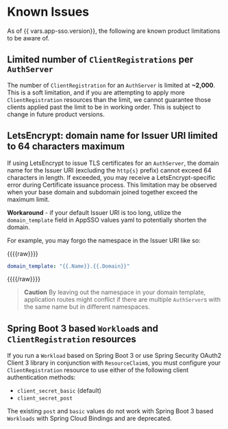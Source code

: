 # Known Issues

As of {{ vars.app-sso.version}}, the following are known product limitations to be aware of.

## Limited number of `ClientRegistrations` per `AuthServer`

The number of `ClientRegistration` for an `AuthServer` is limited at **~2,000**. This is a soft limitation, and
if you are attempting to apply more `ClientRegistration` resources than the limit, we cannot guarantee those clients
applied past the limit to be in working order. This is subject to change in future product versions.

## LetsEncrypt: domain name for Issuer URI limited to 64 characters maximum

If using LetsEncrypt to issue TLS certificates for an `AuthServer`, the domain name for the
Issuer URI (excluding the `http{s}` prefix) cannot exceed 64 characters in length. If exceeded, you may receive a
LetsEncrypt-specific error during Certificate issuance process. This limitation may be observed when your base domain
and subdomain joined together exceed the maximum limit.

**Workaround** - if your default Issuer URI is too long, utilize the `domain_template` field in AppSSO values yaml to
potentially shorten the domain.

For example, you may forgo the namespace in the Issuer URI like so:

{{{{raw}}}}

```yaml
domain_template: "{{.Name}}.{{.Domain}}"
```

{{{{/raw}}}}

> **Caution** By leaving out the namespace in your domain template, application routes might conflict if there
> are multiple `AuthServer`s with the same name but in different namespaces.

## <a id='boot3-clientreg'></a> Spring Boot 3 based `Workload`s and `ClientRegistration` resources

If you run a `Workload` based on Spring Boot 3 or use Spring Security OAuth2 Client 3 library in conjunction with 
`ResourceClaim`s, you must configure your `ClientRegistration` resource to use either of the following client 
authentication methods: 

- `client_secret_basic` (default)
- `client_secret_post`

The existing `post` and `basic` values do not work with Spring Boot 3 based `Workloads` with Spring Cloud Bindings and 
are deprecated.
